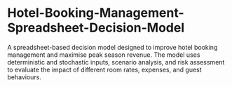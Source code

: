 # Hotel-Booking-Management-Spreadsheet-Decision-Model
A spreadsheet-based decision model designed to improve hotel booking management and maximise peak season revenue.   The model uses deterministic and stochastic inputs, scenario analysis, and risk assessment to evaluate the impact of different room rates, expenses, and guest behaviours.
